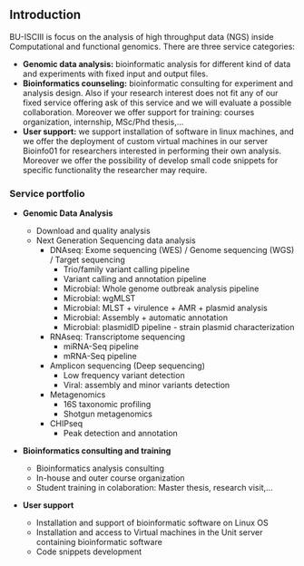 ## Introduction
BU-ISCIII is focus on the analysis of high throughput data (NGS) inside Computational and functional genomics. There are three service categories: 
- **Genomic data analysis:** bioinformatic analysis for different kind of data and experiments with fixed input and output files.
- **Bioinformatics counseling:** bioinformatic consulting for experiment and analysis design. Also if your research interest does not fit any of our fixed service offering ask of this service and we will evaluate a possible collaboration. Moreover we offer support for training: courses organization, internship, MSc/Phd thesis,...
- **User support:** we support installation of software in linux machines, and we offer the deployment of custom virtual machines in our server Bioinfo01 for researchers interested in performing their own analysis. Moreover we offer the possibility of develop small code snippets for specific functionality the researcher may require.

### Service portfolio
- **Genomic Data Analysis**
    - Download and quality analysis
    - Next Generation Sequencing data analysis
        - DNAseq: Exome sequencing (WES) / Genome sequencing (WGS) / Target sequencing
            - Trio/family variant calling pipeline
            - Variant calling and annotation pipeline
            - Microbial: Whole genome outbreak analysis pipeline
            - Microbial: wgMLST
            - Microbial: MLST + virulence + AMR + plasmid analysis
            - Microbial: Assembly + automatic annotation
            - Microbial: plasmidID pipeline - strain plasmid characterization
        - RNAseq: Transcriptome sequencing
            - miRNA-Seq pipeline
            - mRNA-Seq pipeline
        - Amplicon sequencing (Deep sequencing)
            - Low frequency variant detection
            - Viral: assembly and minor variants detection
        - Metagenomics
            - 16S taxonomic profiling
            - Shotgun metagenomics
        - CHIPseq
            - Peak detection and annotation

- **Bioinformatics consulting and training**
   - Bioinformatics analysis consulting
   - In-house and outer course organization
   - Student training in colaboration: Master thesis, research visit,...

- **User support**
   - Installation and support of bioinformatic software on Linux OS
   - Installation and access to Virtual machines in the Unit server containing bioinformatic software
   - Code snippets development
